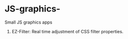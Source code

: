 # JS-graphics-
Small JS graphics apps 

1. EZ-Filter: Real time adjustment of CSS filter properties.
